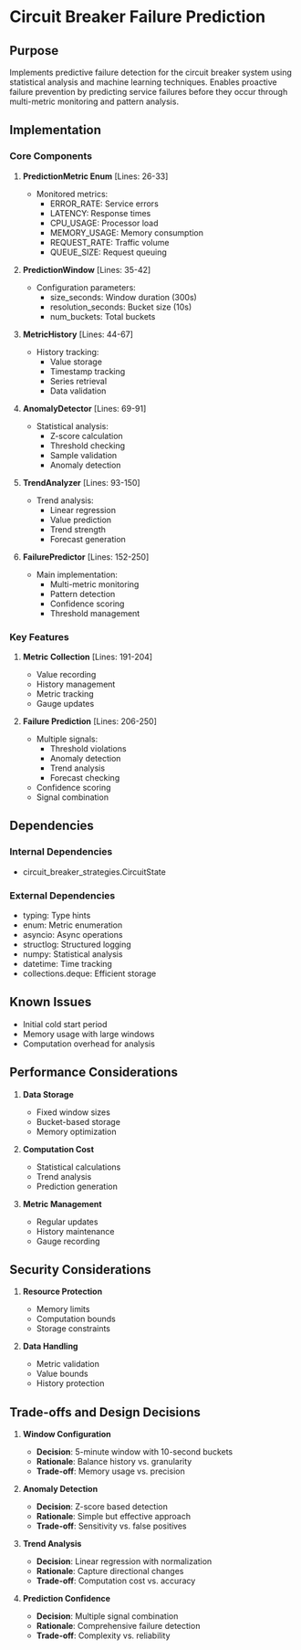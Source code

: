 # Circuit Breaker Failure Prediction

## Purpose

Implements predictive failure detection for the circuit breaker system using statistical analysis and machine learning techniques. Enables proactive failure prevention by predicting service failures before they occur through multi-metric monitoring and pattern analysis.

## Implementation

### Core Components

1. **PredictionMetric Enum** [Lines: 26-33]

   - Monitored metrics:
     - ERROR_RATE: Service errors
     - LATENCY: Response times
     - CPU_USAGE: Processor load
     - MEMORY_USAGE: Memory consumption
     - REQUEST_RATE: Traffic volume
     - QUEUE_SIZE: Request queuing

2. **PredictionWindow** [Lines: 35-42]

   - Configuration parameters:
     - size_seconds: Window duration (300s)
     - resolution_seconds: Bucket size (10s)
     - num_buckets: Total buckets

3. **MetricHistory** [Lines: 44-67]

   - History tracking:
     - Value storage
     - Timestamp tracking
     - Series retrieval
     - Data validation

4. **AnomalyDetector** [Lines: 69-91]

   - Statistical analysis:
     - Z-score calculation
     - Threshold checking
     - Sample validation
     - Anomaly detection

5. **TrendAnalyzer** [Lines: 93-150]

   - Trend analysis:
     - Linear regression
     - Value prediction
     - Trend strength
     - Forecast generation

6. **FailurePredictor** [Lines: 152-250]
   - Main implementation:
     - Multi-metric monitoring
     - Pattern detection
     - Confidence scoring
     - Threshold management

### Key Features

1. **Metric Collection** [Lines: 191-204]

   - Value recording
   - History management
   - Metric tracking
   - Gauge updates

2. **Failure Prediction** [Lines: 206-250]
   - Multiple signals:
     - Threshold violations
     - Anomaly detection
     - Trend analysis
     - Forecast checking
   - Confidence scoring
   - Signal combination

## Dependencies

### Internal Dependencies

- circuit_breaker_strategies.CircuitState

### External Dependencies

- typing: Type hints
- enum: Metric enumeration
- asyncio: Async operations
- structlog: Structured logging
- numpy: Statistical analysis
- datetime: Time tracking
- collections.deque: Efficient storage

## Known Issues

- Initial cold start period
- Memory usage with large windows
- Computation overhead for analysis

## Performance Considerations

1. **Data Storage**

   - Fixed window sizes
   - Bucket-based storage
   - Memory optimization

2. **Computation Cost**

   - Statistical calculations
   - Trend analysis
   - Prediction generation

3. **Metric Management**
   - Regular updates
   - History maintenance
   - Gauge recording

## Security Considerations

1. **Resource Protection**

   - Memory limits
   - Computation bounds
   - Storage constraints

2. **Data Handling**
   - Metric validation
   - Value bounds
   - History protection

## Trade-offs and Design Decisions

1. **Window Configuration**

   - **Decision**: 5-minute window with 10-second buckets
   - **Rationale**: Balance history vs. granularity
   - **Trade-off**: Memory usage vs. precision

2. **Anomaly Detection**

   - **Decision**: Z-score based detection
   - **Rationale**: Simple but effective approach
   - **Trade-off**: Sensitivity vs. false positives

3. **Trend Analysis**

   - **Decision**: Linear regression with normalization
   - **Rationale**: Capture directional changes
   - **Trade-off**: Computation cost vs. accuracy

4. **Prediction Confidence**
   - **Decision**: Multiple signal combination
   - **Rationale**: Comprehensive failure detection
   - **Trade-off**: Complexity vs. reliability
